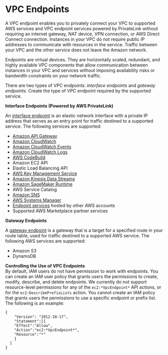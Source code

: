 # VPC Endpoints<a name="vpc-endpoints"></a>

A VPC endpoint enables you to privately connect your VPC to supported AWS services and VPC endpoint services powered by PrivateLink without requiring an internet gateway, NAT device, VPN connection, or AWS Direct Connect connection\. Instances in your VPC do not require public IP addresses to communicate with resources in the service\. Traffic between your VPC and the other service does not leave the Amazon network\. 

Endpoints are virtual devices\. They are horizontally scaled, redundant, and highly available VPC components that allow communication between instances in your VPC and services without imposing availability risks or bandwidth constraints on your network traffic\.

There are two types of VPC endpoints: *interface endpoints* and *gateway endpoints*\. Create the type of VPC endpoint required by the supported service\.

**Interface Endpoints \(Powered by AWS PrivateLink\)**

An [interface endpoint](vpce-interface.md) is an elastic network interface with a private IP address that serves as an entry point for traffic destined to a supported service\. The following services are supported:
+ [Amazon API Gateway](http://docs.aws.amazon.com/apigateway/latest/developerguide/apigateway-private-apis.html)
+ [Amazon CloudWatch](http://docs.aws.amazon.com/AmazonCloudWatch/latest/monitoring/cloudwatch-and-interface-VPC.html)
+ [Amazon CloudWatch Events](http://docs.aws.amazon.com/AmazonCloudWatch/latest/events/cloudwatch-events-and-interface-VPC.html)
+ [Amazon CloudWatch Logs](http://docs.aws.amazon.com/AmazonCloudWatch/latest/logs/cloudwatch-logs-and-interface-VPC.html)
+ [AWS CodeBuild](http://docs.aws.amazon.com/codebuild/latest/userguide/use-vpc-endpoints-with-codebuild.html)
+ Amazon EC2 API
+ Elastic Load Balancing API
+ [AWS Key Management Service](http://docs.aws.amazon.com/kms/latest/developerguide/kms-vpc-endpoint.html)
+ [Amazon Kinesis Data Streams](http://docs.aws.amazon.com/streams/latest/dev/vpc.html)
+ [Amazon SageMaker Runtime](http://docs.aws.amazon.com/sagemaker/latest/dg/interface-vpc-endpoint.html)
+ AWS Service Catalog
+ [Amazon SNS](http://docs.aws.amazon.com/sns/latest/dg/sns-vpc.html)
+ [AWS Systems Manager](http://docs.aws.amazon.com/systems-manager/latest/userguide/sysman-setting-up-vpc.html)
+ [Endpoint services](endpoint-service.md) hosted by other AWS accounts
+ Supported AWS Marketplace partner services

**Gateway Endpoints**

A [gateway endpoint](vpce-gateway.md) is a gateway that is a target for a specified route in your route table, used for traffic destined to a supported AWS service\. The following AWS services are supported:
+ Amazon S3
+ DynamoDB

**Controlling the Use of VPC Endpoints**  
By default, IAM users do not have permission to work with endpoints\. You can create an IAM user policy that grants users the permissions to create, modify, describe, and delete endpoints\. We currently do not support resource\-level permissions for any of the `ec2:*VpcEndpoint*` API actions, or for the `ec2:DescribePrefixLists` action\. You cannot create an IAM policy that grants users the permissions to use a specific endpoint or prefix list\. The following is an example:

```
{
    "Version": "2012-10-17",
    "Statement":[{
    "Effect":"Allow",
    "Action":"ec2:*VpcEndpoint*",
    "Resource":"*"
    }
  ]
}
```